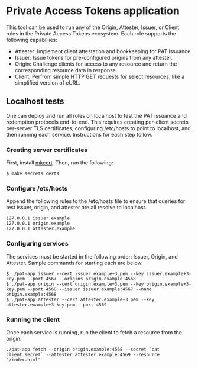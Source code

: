 # Private Access Tokens application

This tool can be used to run any of the Origin, Attester, Issuer, or Client roles in the Private Access Tokens ecosystem. Each role supports the following capabiliies:

- Attester: Implement client attestation and bookkeeping for PAT issuance.
- Issuer: Issue tokens for pre-configured origins from any attester.
- Origin: Challenge clients for access to any resource and return the corresponding resource data in response.
- Client: Perfrom simple HTTP GET requests for select resources, like a simplified version of cURL.

## Localhost tests

One can deploy and run all roles on localhost to test the PAT issuance and redemption protocols end-to-end. This requires creating per-client secrets per-server TLS certificates, configuring /etc/hosts to point to localhost, and then running each service. Instructions for each step follow.

### Creating server certificates

First, install [mkcert](https://github.com/FiloSottile/mkcert). Then, run the following:

```
$ make secrets certs
```

### Configure /etc/hosts

Append the following rules to the /etc/hosts file to ensure that queries for test issuer, origin, and attester are all resolve to localhost.

```
127.0.0.1 issuer.example 
127.0.0.1 origin.example 
127.0.0.1 attester.example 
```

### Configuring services

The services must be started in the following order: Issuer, Origin, and Attester. Sample commands for starting each are below.

```
$ ./pat-app issuer --cert issuer.example+3.pem --key issuer.example+3-key.pem --port 4567 --origins origin.example:4568
$ ./pat-app origin --cert origin.example+3.pem --key origin.example+3-key.pem --port 4568 --issuer issuer.example:4567 --name origin.example:4568
$ ./pat-app attester --cert attester.example+3.pem --key attester.example+3-key.pem --port 4569
```

### Running the client

Once each service is running, run the client to fetch a resource from the origin.

```
./pat-app fetch --origin origin.example:4568 --secret `cat client.secret` --attester attester.example:4569 --resource "/index.html"
```